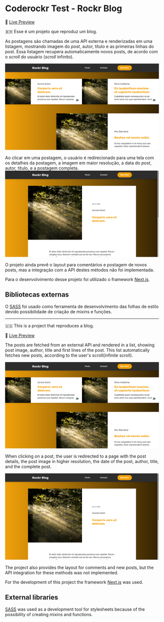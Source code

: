 # Coderockr Test - Rockr Blog

:link: [Live Preview](https://coderockr-test-5sfu02p7f-lnabesima.vercel.app/)

:brazil: Esse é um projeto que reproduz um blog.

As postagens são chamadas de uma API externa e renderizadas em uma listagem, mostrando imagem do _post_, autor, título e as primeiras linhas do post. Essa listagem recupera automaticamente novos posts, de acordo com o _scroll_ do usuário (_scroll_ infinito).

![Home](https://raw.githubusercontent.com/lnabesima/coderockr__test/development/screenshots/Home%20Screenshot.png)

Ao clicar em uma postagem, o usuário é redirecionado para uma tela com os detalhes da postagem, a imagem em maior resolução, a data do _post_, autor, título, e a postagem completa.
![Posts](https://raw.githubusercontent.com/lnabesima/coderockr__test/development/screenshots/Post%20Screenshot.png)

O projeto ainda prevê o layout para comentários e postagem de novos posts, mas a integração com a API destes métodos não foi implementada.

Para o desenvolvimento desse projeto foi utilizado o framework [Next.js](https://nextjs.org/).

## Bibliotecas externas

O [SASS](https://sass-lang.com/) foi usado como ferramenta de desenvolvimento das folhas de estilo devido possibilidade de criação de mixins e funções.

----

:us: This is a project that reproduces a blog.

:link: [Live Preview](https://coderockr-test-5sfu02p7f-lnabesima.vercel.app/)

The posts are fetched from an external API and rendered in a list, showing post image, author, title and first lines of the post. This list automatically fetches new posts, according to the user's scroll(infinite scroll).

![Home](https://raw.githubusercontent.com/lnabesima/coderockr__test/development/screenshots/Home%20Screenshot.png)

When clicking on a post, the user is redirected to a page with the post details,  the post image in higher resolution, the date of the post, author, title, and the complete post.

![Posts](https://raw.githubusercontent.com/lnabesima/coderockr__test/development/screenshots/Post%20Screenshot.png)

The project also provides the layout for comments and new posts, but the API integration for these methods was not implemented.

For the development of this project the framework [Next.js](https://nextjs.org/) was used.

## External libraries

[SASS](https://sass-lang.com/) was used as a development tool for stylesheets because of the possibility of creating mixins and functions.

